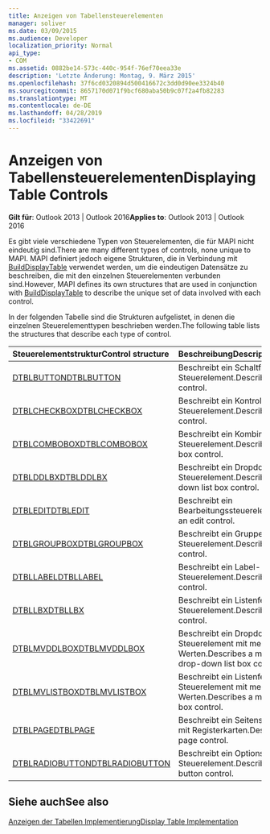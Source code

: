 ```yaml
---
title: Anzeigen von Tabellensteuerelementen
manager: soliver
ms.date: 03/09/2015
ms.audience: Developer
localization_priority: Normal
api_type:
- COM
ms.assetid: 0882be14-573c-440c-954f-76ef70eea33e
description: 'Letzte Änderung: Montag, 9. März 2015'
ms.openlocfilehash: 37f6cd0320894d500416672c3dd0d90ee3324b40
ms.sourcegitcommit: 8657170d071f9bcf680aba50b9c07f2a4fb82283
ms.translationtype: MT
ms.contentlocale: de-DE
ms.lasthandoff: 04/28/2019
ms.locfileid: "33422691"
---
```

# <a name="displaying-table-controls"></a><span data-ttu-id="e788d-103">Anzeigen von Tabellensteuerelementen</span><span class="sxs-lookup"><span data-stu-id="e788d-103">Displaying Table Controls</span></span>

  
  
<span data-ttu-id="e788d-104">**Gilt für**: Outlook 2013 | Outlook 2016</span><span class="sxs-lookup"><span data-stu-id="e788d-104">**Applies to**: Outlook 2013 | Outlook 2016</span></span> 
  
<span data-ttu-id="e788d-105">Es gibt viele verschiedene Typen von Steuerelementen, die für MAPI nicht eindeutig sind.</span><span class="sxs-lookup"><span data-stu-id="e788d-105">There are many different types of controls, none unique to MAPI.</span></span> <span data-ttu-id="e788d-106">MAPI definiert jedoch eigene Strukturen, die in Verbindung mit [BuildDisplayTable](builddisplaytable.md) verwendet werden, um die eindeutigen Datensätze zu beschreiben, die mit den einzelnen Steuerelementen verbunden sind.</span><span class="sxs-lookup"><span data-stu-id="e788d-106">However, MAPI defines its own structures that are used in conjunction with [BuildDisplayTable](builddisplaytable.md) to describe the unique set of data involved with each control.</span></span> 
  
<span data-ttu-id="e788d-107">In der folgenden Tabelle sind die Strukturen aufgelistet, in denen die einzelnen Steuerelementtypen beschrieben werden.</span><span class="sxs-lookup"><span data-stu-id="e788d-107">The following table lists the structures that describe each type of control.</span></span> 
  
|<span data-ttu-id="e788d-108">**Steuerelementstruktur**</span><span class="sxs-lookup"><span data-stu-id="e788d-108">**Control structure**</span></span>|<span data-ttu-id="e788d-109">**Beschreibung**</span><span class="sxs-lookup"><span data-stu-id="e788d-109">**Description**</span></span>|
|:-----|:-----|
|[<span data-ttu-id="e788d-110">DTBLBUTTON</span><span class="sxs-lookup"><span data-stu-id="e788d-110">DTBLBUTTON</span></span>](dtblbutton.md) <br/> |<span data-ttu-id="e788d-111">Beschreibt ein Schaltflächen-Steuerelement.</span><span class="sxs-lookup"><span data-stu-id="e788d-111">Describes a button control.</span></span>  <br/> |
|[<span data-ttu-id="e788d-112">DTBLCHECKBOX</span><span class="sxs-lookup"><span data-stu-id="e788d-112">DTBLCHECKBOX</span></span>](dtblcheckbox.md) <br/> |<span data-ttu-id="e788d-113">Beschreibt ein Kontrollkästchen-Steuerelement.</span><span class="sxs-lookup"><span data-stu-id="e788d-113">Describes a check box control.</span></span>  <br/> |
|[<span data-ttu-id="e788d-114">DTBLCOMBOBOX</span><span class="sxs-lookup"><span data-stu-id="e788d-114">DTBLCOMBOBOX</span></span>](dtblcombobox.md) <br/> |<span data-ttu-id="e788d-115">Beschreibt ein Kombinationsfeld-Steuerelement.</span><span class="sxs-lookup"><span data-stu-id="e788d-115">Describes a combo box control.</span></span>  <br/> |
|[<span data-ttu-id="e788d-116">DTBLDDLBX</span><span class="sxs-lookup"><span data-stu-id="e788d-116">DTBLDDLBX</span></span>](dtblddlbx.md) <br/> |<span data-ttu-id="e788d-117">Beschreibt ein Dropdown-Listenfeld-Steuerelement.</span><span class="sxs-lookup"><span data-stu-id="e788d-117">Describes a drop-down list box control.</span></span>  <br/> |
|[<span data-ttu-id="e788d-118">DTBLEDIT</span><span class="sxs-lookup"><span data-stu-id="e788d-118">DTBLEDIT</span></span>](dtbledit.md) <br/> |<span data-ttu-id="e788d-119">Beschreibt ein Bearbeitungssteuerelement.</span><span class="sxs-lookup"><span data-stu-id="e788d-119">Describes an edit control.</span></span>  <br/> |
|[<span data-ttu-id="e788d-120">DTBLGROUPBOX</span><span class="sxs-lookup"><span data-stu-id="e788d-120">DTBLGROUPBOX</span></span>](dtblgroupbox.md) <br/> |<span data-ttu-id="e788d-121">Beschreibt ein Gruppenfeld-Steuerelement.</span><span class="sxs-lookup"><span data-stu-id="e788d-121">Describes a group box control.</span></span>  <br/> |
|[<span data-ttu-id="e788d-122">DTBLLABEL</span><span class="sxs-lookup"><span data-stu-id="e788d-122">DTBLLABEL</span></span>](dtbllabel.md) <br/> |<span data-ttu-id="e788d-123">Beschreibt ein Label-Steuerelement.</span><span class="sxs-lookup"><span data-stu-id="e788d-123">Describes a label control.</span></span>  <br/> |
|[<span data-ttu-id="e788d-124">DTBLLBX</span><span class="sxs-lookup"><span data-stu-id="e788d-124">DTBLLBX</span></span>](dtbllbx.md) <br/> |<span data-ttu-id="e788d-125">Beschreibt ein Listenfeld-Steuerelement.</span><span class="sxs-lookup"><span data-stu-id="e788d-125">Describes a list box control.</span></span>  <br/> |
|[<span data-ttu-id="e788d-126">DTBLMVDDLBOX</span><span class="sxs-lookup"><span data-stu-id="e788d-126">DTBLMVDDLBOX</span></span>](dtblmvddlbox.md) <br/> |<span data-ttu-id="e788d-127">Beschreibt ein Dropdown-Listenfeld-Steuerelement mit mehreren Werten.</span><span class="sxs-lookup"><span data-stu-id="e788d-127">Describes a multiple-value drop-down list box control.</span></span>  <br/> |
|[<span data-ttu-id="e788d-128">DTBLMVLISTBOX</span><span class="sxs-lookup"><span data-stu-id="e788d-128">DTBLMVLISTBOX</span></span>](dtblmvlistbox.md) <br/> |<span data-ttu-id="e788d-129">Beschreibt ein Listenfeld-Steuerelement mit mehreren Werten.</span><span class="sxs-lookup"><span data-stu-id="e788d-129">Describes a multiple-value list box control.</span></span>  <br/> |
|[<span data-ttu-id="e788d-130">DTBLPAGE</span><span class="sxs-lookup"><span data-stu-id="e788d-130">DTBLPAGE</span></span>](dtblpage.md) <br/> |<span data-ttu-id="e788d-131">Beschreibt ein Seitensteuerelement mit Registerkarten.</span><span class="sxs-lookup"><span data-stu-id="e788d-131">Describes a tabbed page control.</span></span>  <br/> |
|[<span data-ttu-id="e788d-132">DTBLRADIOBUTTON</span><span class="sxs-lookup"><span data-stu-id="e788d-132">DTBLRADIOBUTTON</span></span>](dtblradiobutton.md) <br/> |<span data-ttu-id="e788d-133">Beschreibt ein Optionsfeld-Steuerelement.</span><span class="sxs-lookup"><span data-stu-id="e788d-133">Describes an option button control.</span></span>  <br/> |
   
## <a name="see-also"></a><span data-ttu-id="e788d-134">Siehe auch</span><span class="sxs-lookup"><span data-stu-id="e788d-134">See also</span></span>



[<span data-ttu-id="e788d-135">Anzeigen der Tabellen Implementierung</span><span class="sxs-lookup"><span data-stu-id="e788d-135">Display Table Implementation</span></span>](display-table-implementation.md)


